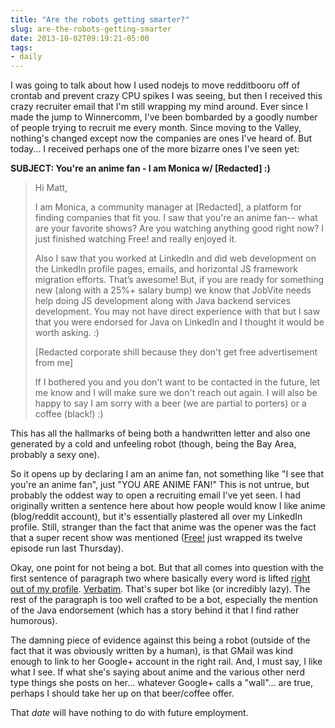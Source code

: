 ```yaml
---
title: "Are the robots getting smarter?"
slug: are-the-robots-getting-smarter
date: 2013-10-02T09:19:21-05:00
tags:
- daily
---
```

I was going to talk about how I used nodejs to move redditbooru off of crontab and prevent crazy CPU spikes I was seeing, but then I received this crazy recruiter email that I'm still wrapping my mind around. Ever since I made the jump to Winnercomm, I've been bombarded by a goodly number of people trying to recruit me every month. Since moving to the Valley, nothing's changed except now the companies are ones I've heard of. But today... I received perhaps one of the more bizarre ones I've seen yet:

**SUBJECT: You're an anime fan - I am Monica w/ [Redacted] :)**

> Hi Matt,
> 
> I am Monica, a community manager at [Redacted], a platform for finding companies that fit you. I saw that you're an anime fan-- what are your favorite shows? Are you watching anything good right now? I just finished watching Free! and really enjoyed it.
> 
> Also I saw that you worked at LinkedIn and did web development on the LinkedIn profile pages, emails, and horizontal JS framework migration efforts. That’s awesome! But, if you are ready for something new (along with a 25%+ salary bump) we know that JobVite needs help doing JS development along with Java backend services development. You may not have direct experience with that but I saw that you were endorsed for Java on LinkedIn and I thought it would be worth asking. :)
> 
> [Redacted corporate shill because they don't get free advertisement from me]
> 
> If I bothered you and you don't want to be contacted in the future, let me know and I will make sure we don't reach out again. I will also be happy to say I am sorry with a beer (we are partial to porters) or a coffee (black!) :) 

This has all the hallmarks of being both a handwritten letter and also one generated by a cold and unfeeling robot (though, being the Bay Area, probably a sexy one).

So it opens up by declaring I am an anime fan, not something like "I see that you're an anime fan", just "YOU ARE ANIME FAN!" This is not untrue, but probably the oddest way to open a recruiting email I've yet seen. I had originally written a sentence here about how people would know I like anime (blog/reddit account), but it's essentially plastered all over my LinkedIn profile. Still, stranger than the fact that anime was the opener was the fact that a super recent show was mentioned ([Free!](http://www.crunchyroll.com/free-iwatobi-swim-club) just wrapped its twelve episode run last Thursday).

Okay, one point for not being a bot. But that all comes into question with the first sentence of paragraph two where basically every word is lifted [right out of my profile](http://www.linkedin.com/in/mhackmann). [Verbatim](http://upload.wikimedia.org/wikipedia/commons/0/03/Verbatim_diskette_(2).jpg). That's super bot like (or incredibly lazy). The rest of the paragraph is too well crafted to be a bot, especially the mention of the Java endorsement (which has a story behind it that I find rather humorous).

The damning piece of evidence against this being a robot (outside of the fact that it was obviously written by a human), is that GMail was kind enough to link to her Google+ account in the right rail. And, I must say, I like what I see. If what she's saying about anime and the various other nerd type things she posts on her... whatever Google+ calls a "wall"... are true, perhaps I should take her up on that beer/coffee offer.

That _date_ will have nothing to do with future employment.
